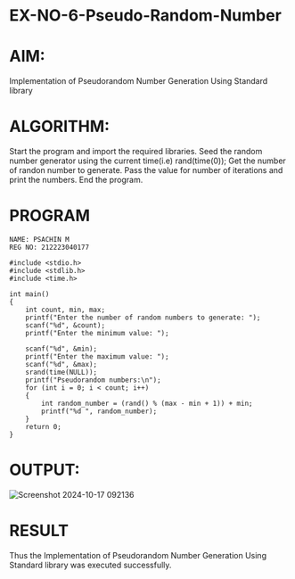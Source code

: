 # EX-NO-6-Pseudo-Random-Number

# AIM: 

Implementation of Pseudorandom Number Generation Using Standard library
# ALGORITHM:
Start the program and import the required libraries.
Seed the random number generator using the current time(i.e) rand(time(0));
Get the number of randon number to generate.
Pass the value for number of iterations and print the numbers.
End the program.

# PROGRAM
```
NAME: PSACHIN M
REG NO: 212223040177

#include <stdio.h>
#include <stdlib.h>
#include <time.h>

int main() 
{
    int count, min, max;
    printf("Enter the number of random numbers to generate: ");
    scanf("%d", &count);
    printf("Enter the minimum value: ");
    
    scanf("%d", &min);
    printf("Enter the maximum value: ");
    scanf("%d", &max);
    srand(time(NULL));
    printf("Pseudorandom numbers:\n");   
    for (int i = 0; i < count; i++) 
    {
        int random_number = (rand() % (max - min + 1)) + min;
        printf("%d ", random_number);
    }
    return 0;
}
```
# OUTPUT:
![Screenshot 2024-10-17 092136](https://github.com/user-attachments/assets/de083483-2d75-43f6-a85b-6ae30b00c88b)

# RESULT
   Thus the Implementation of Pseudorandom Number Generation Using Standard library was executed successfully.


